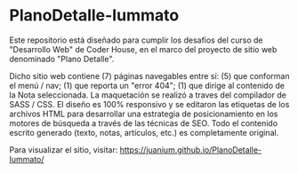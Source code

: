 # PlanoDetalle-Iummato

Este repositorio está diseñado para cumplir los desafíos del curso de "Desarrollo Web" de Coder House, en el marco del proyecto de sitio web denominado "Plano Detalle". 

Dicho sitio web contiene (7) páginas navegables entre sí: (5) que conforman el menú / nav; (1) que reporta un "error 404"; (1) que dirige al contenido de la Nota seleccionada. La maquetación se realizó a traves del compilador de SASS / CSS. El diseño es 100% responsivo y se editaron las etiquetas de los archivos HTML para desarrollar una estrategia de posicionamiento en los motores de búsqueda a través de las técnicas de SEO. Todo el contenido escrito generado (texto, notas, artículos, etc.) es completamente original.  

Para visualizar el sitio, visitar: https://juanium.github.io/PlanoDetalle-Iummato/
